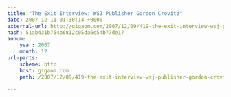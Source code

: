 ```yaml
---
title: "The Exit Interview: WSJ Publisher Gordon Crovitz"
date: 2007-12-11 01:30:14 +0000
external-url: http://gigaom.com/2007/12/09/419-the-exit-interview-wsj-publisher-gordon-crovitz/
hash: 51ab431b754b6812c05da6e54b77de17
annum:
    year: 2007
    month: 12
url-parts:
    scheme: http
    host: gigaom.com
    path: /2007/12/09/419-the-exit-interview-wsj-publisher-gordon-crovitz/

---
```



